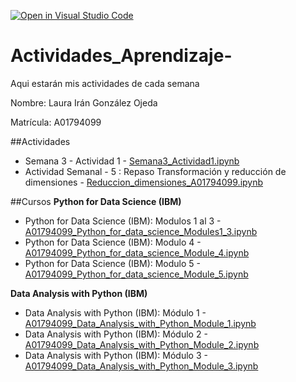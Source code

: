 [![Open in Visual Studio Code](https://classroom.github.com/assets/open-in-vscode-c66648af7eb3fe8bc4f294546bfd86ef473780cde1dea487d3c4ff354943c9ae.svg)](https://classroom.github.com/online_ide?assignment_repo_id=8478201&assignment_repo_type=AssignmentRepo)
# Actividades_Aprendizaje-
Aqui estarán mis actividades de cada semana

Nombre: Laura Irán González Ojeda

Matrícula: A01794099

##Actividades
* Semana 3 - Actividad 1 - [Semana3_Actividad1.ipynb](Semana3_Actividad1.ipynb)
* Actividad Semanal - 5 : Repaso Transformación y reducción de dimensiones - [Reduccion_dimensiones_A01794099.ipynb](Reduccion_dimensiones_A01794099.ipynb)


##Cursos
**Python for Data Science (IBM)**
* Python for Data Science (IBM): Modulos 1 al 3 - [A01794099_Python_for_data_science_Modules1_3.ipynb](A01794099_Python_for_data_science_Modules1_3.ipynb)
* Python for Data Science (IBM): Modulo 4 - [A01794099_Python_for_data_science_Module_4.ipynb](A01794099_Python_for_data_science_Module_4.ipynb)
* Python for Data Science (IBM): Modulo 5 - [A01794099_Python_for_data_science_Module_5.ipynb](A01794099_Python_for_data_science_Module_5.ipynb)

**Data Analysis with Python (IBM)**
* Data Analysis with Python (IBM): Módulo 1 - [A01794099_Data_Analysis_with_Python_Module_1.ipynb](A01794099_Data_Analysis_with_Python_Module_1.ipynb)
* Data Analysis with Python (IBM): Módulo 2 - [A01794099_Data_Analysis_with_Python_Module_2.ipynb](A01794099_Data_Analysis_with_Python_Module_2.ipynb)
* Data Analysis with Python (IBM): Módulo 3 - [A01794099_Data_Analysis_with_Python_Module_3.ipynb](A01794099_Data_Analysis_with_Python_Module_3.ipynb)

